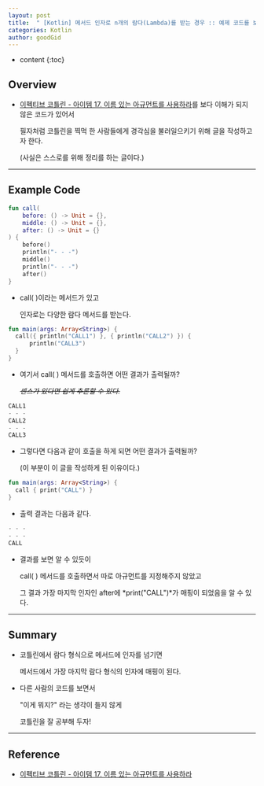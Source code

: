 ```yaml
---
layout: post
title:  " [Kotlin] 메서드 인자로 n개의 람다(Lambda)를 받는 경우 :: 예제 코드를 보고 출력 값을 맞춰보자. "
categories: Kotlin
author: goodGid
---
```

* content
{:toc}

## Overview

* [이펙티브 코틀린 - 아이템 17. 이름 있는 아규먼트를 사용하라](https://bit.ly/3F2kh2t)를 보다 이해가 되지 않은 코드가 있어서

  필자처럼 코틀린을 찍먹 한 사람들에게 경각심을 불러일으키기 위해 글을 작성하고자 한다.

  (사실은 스스로를 위해 정리를 하는 글이다.)


---

## Example Code

``` kotlin
fun call(
    before: () -> Unit = {},
    middle: () -> Unit = {},
    after: () -> Unit = {}
) {
    before()
    println("- - -")
    middle()
    println("- - -")
    after()
}
```

* call( )이라는 메서드가 있고

  인자로는 다양한 람다 메서드를 받는다.

``` kotlin
fun main(args: Array<String>) {
  call({ println("CALL1") }, { println("CALL2") }) {
      println("CALL3")
  }
}
```

* 여기서 call( ) 메서드를 호출하면 어떤 결과가 출력될까?

  *~~센스가 있다면 쉽게 추론할 수 있다.~~*

``` kotlin
CALL1
- - -
CALL2
- - -
CALL3
```

* 그렇다면 다음과 같이 호출을 하게 되면 어떤 결과가 출력될까?

  (이 부분이 이 글을 작성하게 된 이유이다.)

``` kotlin
fun main(args: Array<String>) {
  call { print("CALL") }
}
```

* 출력 결과는 다음과 같다.

``` kotlin
- - -
- - -
CALL
```

* 결과를 보면 알 수 있듯이

  call( ) 메서드를 호출하면서 따로 아규먼트를 지정해주지 않았고

  그 결과 가장 마지막 인자인 after에 *print("CALL")*가 매핑이 되었음을 알 수 있다.

---

## Summary

* 코틀린에서 람다 형식으로 메서드에 인자를 넘기면

  메서드에서 가장 마지막 람다 형식의 인자에 매핑이 된다.

* 다른 사람의 코드를 보면서 

  "이게 뭐지?" 라는 생각이 들지 않게 

  코틀린을 잘 공부해 두자!

---

## Reference

* [이펙티브 코틀린 - 아이템 17. 이름 있는 아규먼트를 사용하라](https://bit.ly/3F2kh2t)